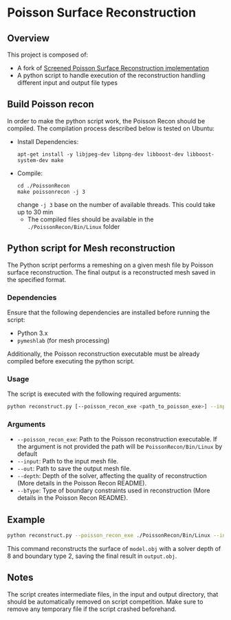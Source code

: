 # Poisson Surface Reconstruction

## Overview

This project is composed of:

- A fork of [Screened Poisson Surface Reconstruction implementation](https://github.com/mkazhdan/PoissonRecon)
- A python script to handle execution of the reconstruction handling different input and output file types

## Build Poisson recon

In order to make the python script work, the Poisson Recon should be compiled.
The compilation process described below is tested on Ubuntu:

- Install Dependencies:
    ```
  apt-get install -y libjpeg-dev libpng-dev libboost-dev libboost-system-dev make
  ```
- Compile:
    ```
  cd ./PoissonRecon
  make poissonrecon -j 3
  ```
  change `-j 3` base on the number of available threads. This could take up to 30 min
    - The compiled files should be available in the `./PoissonRecon/Bin/Linux` folder

## Python script for Mesh reconstruction

The Python script performs a remeshing on a given mesh file by Poisson surface reconstruction.
The final output is a reconstructed mesh saved in the specified format.

### Dependencies

Ensure that the following dependencies are installed before running the script:

- Python 3.x
- `pymeshlab` (for mesh processing)

Additionally, the Poisson reconstruction executable must be already compiled before executing the python script.

### Usage

The script is executed with the following required arguments:

```sh
python reconstruct.py [--poisson_recon_exe <path_to_poisson_exe>] --input <input_mesh> --out <output_mesh> --depth <depth_value> --bType <boundary_type>
```

### Arguments

- `--poisson_recon_exe`: Path to the Poisson reconstruction executable.
  If the argument is not provided the path will be `PoissonRecon/Bin/Linux` by default
- `--input`: Path to the input mesh file.
- `--out`: Path to save the output mesh file.
- `--depth`: Depth of the solver, affecting the quality of reconstruction (More details in the Poisson Recon README).
- `--bType`: Type of boundary constraints used in reconstruction (More details in the Poisson Recon README).

## Example

```sh
python reconstruct.py --poisson_recon_exe ./PoissonRecon/Bin/Linux --input model.obj --out output.obj --depth 8 --bType 2
```

This command reconstructs the surface of `model.obj` with a solver depth of 8 and boundary type 2, saving the final
result in `output.obj`.

## Notes

The script creates intermediate files, in the input and output directory, that should be automatically removed on script
competition.
Make sure to remove any temporary file if the script crashed beforehand.
